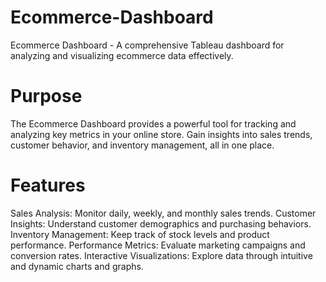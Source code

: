 # Ecommerce-Dashboard
Ecommerce Dashboard - A comprehensive Tableau dashboard for analyzing and visualizing ecommerce data effectively.
# Purpose
The Ecommerce Dashboard provides a powerful tool for tracking and analyzing key metrics in your online store. Gain insights into sales trends, customer behavior, and inventory management, all in one place.

# Features
Sales Analysis: Monitor daily, weekly, and monthly sales trends.
Customer Insights: Understand customer demographics and purchasing behaviors.
Inventory Management: Keep track of stock levels and product performance.
Performance Metrics: Evaluate marketing campaigns and conversion rates.
Interactive Visualizations: Explore data through intuitive and dynamic charts and graphs.
